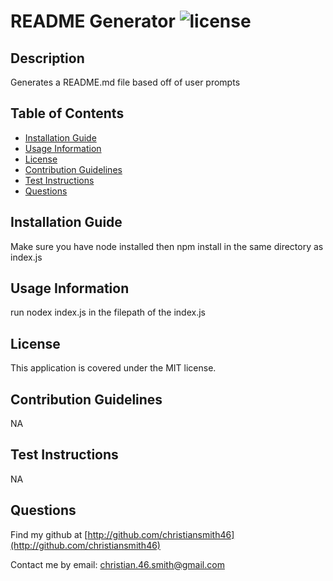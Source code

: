 # README Generator ![license](https://img.shields.io/badge/license-MIT-green)

## Description
Generates a README.md file based off of user prompts

## Table of Contents
- [Installation Guide](#installation-guide)
- [Usage Information](#usage-information)
- [License](#license)
- [Contribution Guidelines](#contribution-guidelines)
- [Test Instructions](#test-instructions)
- [Questions](#questions)


## Installation Guide
Make sure you have node installed then npm install in the same directory as index.js

## Usage Information
run nodex index.js in the filepath of the index.js

## License
This application is covered under the MIT license.

## Contribution Guidelines
NA

## Test Instructions
NA

## Questions
Find my github at [http://github.com/christiansmith46](http://github.com/christiansmith46)

Contact me by email: christian.46.smith@gmail.com